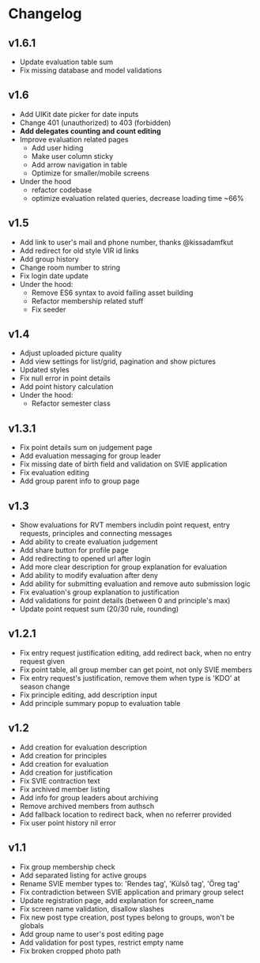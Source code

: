 # Changelog

## v1.6.1
- Update evaluation table sum
- Fix missing database and model validations

## v1.6
- Add UIKit date picker for date inputs
- Change 401 (unauthorized) to 403 (forbidden)
- **Add delegates counting and count editing**
- Improve evaluation related pages
  - Add user hiding
  - Make user column sticky
  - Add arrow navigation in table
  - Optimize for smaller/mobile screens
- Under the hood
  - refactor codebase
  - optimize evaluation related queries, decrease loading time ~66%

## v1.5
- Add link to user's mail and phone number, thanks @kissadamfkut
- Add redirect for old style VIR id links
- Add group history
- Change room number to string
- Fix login date update
- Under the hood:
  - Remove ES6 syntax to avoid failing asset building
  - Refactor membership related stuff
  - Fix seeder

## v1.4
- Adjust uploaded picture quality
- Add view settings for list/grid, pagination and show pictures
- Updated styles
- Fix null error in point details
- Add point history calculation
- Under the hood:
  - Refactor semester class

## v1.3.1
- Fix point details sum on judgement page
- Add evaluation messaging for group leader
- Fix missing date of birth field and validation on SVIE application
- Fix evaluation editing
- Add group parent info to group page

## v1.3
- Show evaluations for RVT members includin point request, entry requests, principles and connecting messages
- Add ability to create evaluation judgement
- Add share button for profile page
- Add redirecting to opened url after login
- Add more clear description for group explanation for evaluation
- Add ability to modify evaluation after deny
- Add ability for submitting evaluation and remove auto submission logic
- Fix evaluation's group explanation to justification
- Add validations for point details (between 0 and principle's max)
- Update point request sum (20/30 rule, rounding)

## v1.2.1
- Fix entry request justification editing, add redirect back, when no entry request given
- Fix point table, all group member can get point, not only SVIE members
- Fix entry request's justification, remove them when type is 'KDO' at season change
- Fix principle editing, add description input
- Add principle summary popup to evaluation table

## v1.2
- Add creation for evaluation description
- Add creation for principles
- Add creation for evaluation
- Add creation for justification
- Fix SVIE contraction text
- Fix archived member listing
- Add info for group leaders about archiving
- Remove archived members from authsch
- Add fallback location to redirect back, when no referrer provided
- Fix user point history nil error

## v1.1
- Fix group membership check
- Add separated listing for active groups
- Rename SVIE member types to: 'Rendes tag', 'Külső tag', 'Öreg tag'
- Fix contradiction between SVIE application and primary group select
- Update registration page, add explanation for screen_name
- Fix screen name validation, disallow slashes
- Fix new post type creation, post types belong to groups, won't be globals
- Add group name to user's post editing page
- Add validation for post types, restrict empty name
- Fix broken cropped photo path
